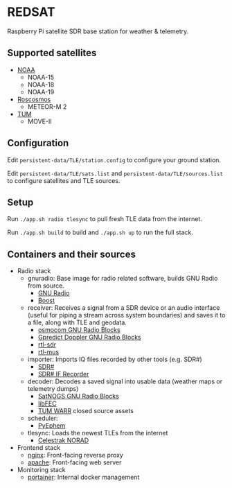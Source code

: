 # REDSAT
Raspberry Pi satellite SDR base station for weather &amp; telemetry.

## Supported satellites
- [NOAA](https://www.ospo.noaa.gov/Operations/POES/status.html)
    - NOAA-15
    - NOAA-18
    - NOAA-19
- [Roscosmos](https://nssdc.gsfc.nasa.gov/nmc/spacecraft/display.action?id=2014-037A)
    - METEOR-M 2
- [TUM](https://www.move2space.de/MOVE-II/)
    - MOVE-II

## Configuration
Edit ```persistent-data/TLE/station.config``` to configure your ground station.

Edit ```persistent-data/TLE/sats.list``` and ```persistent-data/TLE/sources.list``` to configure satellites and TLE sources.

## Setup
Run ```./app.sh radio tlesync``` to pull fresh TLE data from the internet.

Run ```./app.sh build``` to build and ```./app.sh up``` to run the full stack.

## Containers and their sources
- Radio stack
    - gnuradio: Base image for radio related software, builds GNU Radio from source.
        - [GNU Radio](https://www.gnuradio.org/)
        - [Boost](https://www.boost.org/)
    - receiver: Receives a signal from a SDR device or an audio interface (useful for piping a stream across system boundaries) and saves it to a file, along with TLE and geodata.
        - [osmocom GNU Radio Blocks](https://osmocom.org/projects/gr-osmosdr/wiki)
        - [Gpredict Doppler GNU Radio Blocks](https://github.com/wnagele/gr-gpredict-doppler)
        - [rtl-sdr](https://git.osmocom.org/rtl-sdr)
        - [rtl-mus](https://github.com/simonyiszk/rtl_mus)
    - importer: Imports IQ files recorded by other tools (e.g. SDR#)
        - [SDR#](https://airspy.com/download/)
        - [SDR# IF Recorder](http://www.rtl-sdr.ru/page/dobavlen-novyj-plagin-if-recorder)
    - decoder: Decodes a saved signal into usable data (weather maps or telemetry dumps)
        - [SatNOGS GNU Radio Blocks](https://gitlab.com/librespacefoundation/satnogs)
        - [libFEC](https://github.com/quiet/libfec)
        - [TUM WARR](https://www.warr.de/de/) closed source assets
    - scheduler:
        - [PyEphem](https://rhodesmill.org/pyephem/)
    - tlesync: Loads the newest TLEs from the internet
        - [Celestrak NORAD](https://www.celestrak.com)
- Frontend stack
    - [nginx](https://www.nginx.com/): Front-facing reverse proxy
    - [apache](https://httpd.apache.org/): Front-facing web server
- Monitoring stack
    - [portainer](https://www.portainer.io/): Internal docker management

